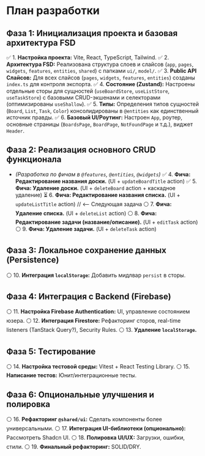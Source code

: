 # План разработки

## Фаза 1: Инициализация проекта и базовая архитектура FSD

✅ 1. **Настройка проекта:** Vite, React, TypeScript, Tailwind.
✅ 2. **Архитектура FSD:** Реализована структура слоев и слайсов (`app`, `pages`, `widgets`, `features`, `entities`, `shared`) с папками `ui/`, `model/`.
✅ 3. **Public API Слайсов:** Для всех слайсов (`pages`, `widgets`, `features`, `entities`) созданы `index.ts` для контроля экспорта.
✅ 4. **Состояние (Zustand):** Настроены отдельные сторы для сущностей (`useBoardStore`, `useListStore`, `useTaskStore`) с базовыми CRUD-экшенами и селекторами (оптимизированы `useShallow`).
✅ 5. **Типы:** Определения типов сущностей (`Board`, `List`, `Task`, `Color`) консолидированы в `@entities` как единственный источник правды.
✅ 6. **Базовый UI/Роутинг:** Настроен `App`, роутер, основные страницы (`BoardsPage`, `BoardPage`, `NotFoundPage` и т.д.), виджет `Header`.

## Фаза 2: Реализация основного CRUD функционала

- _(Разработка по фичам в `@features`, `@entities`, `@widgets`)_
  ✅ 4. **Фича: Редактирование названия доски.** (UI + `updateBoardTitle` action)
  ✅ 5. **Фича: Удаление доски.** (UI + `deleteBoard` action + каскадное удаление)
  ⏳ 6. **Фича: Редактирование названия списка.** (UI + `updateListTitle` action) // <-- Следующая задача
  ⚪ 7. **Фича: Удаление списка.** (UI + `deleteList` action)
  ⚪ 8. **Фича: Редактирование задачи (название/описание).** (UI + `editTask` action)
  ⚪ 9. **Фича: Удаление задачи.** (UI + `deleteTask` action)

## Фаза 3: Локальное сохранение данных (Persistence)

⚪ 10. **Интеграция `localStorage`:** Добавить мидлвар `persist` в сторы.

## Фаза 4: Интеграция с Backend (Firebase)

⚪ 11. **Настройка Firebase Authentication:** UI, управление состоянием юзера.
⚪ 12. **Интеграция Firestore:** Рефакторинг сторов, real-time listeners (TanStack Query?), Security Rules.
⚪ 13. **Удаление `localStorage`.**

## Фаза 5: Тестирование

⚪ 14. **Настройка тестовой среды:** Vitest + React Testing Library.
⚪ 15. **Написание тестов:** Юнит/интеграционные тесты.

## Фаза 6: Опциональные улучшения и полировка

⚪ 16. **Рефакторинг `@shared/ui`:** Сделать компоненты более универсальными.
⚪ 17. **Интеграция UI-библиотеки (опционально):** Рассмотреть Shadcn UI.
⚪ 18. **Полировка UI/UX:** Загрузки, ошибки, стили.
⚪ 19. **Финальный рефакторинг:** SOLID/DRY.
